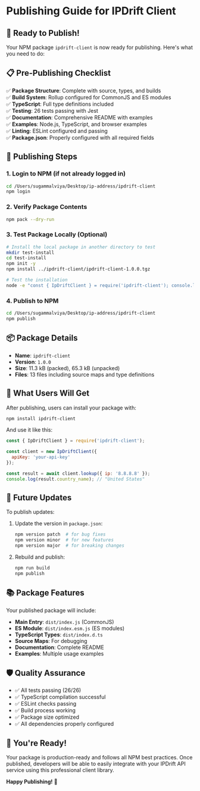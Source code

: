 # Publishing Guide for IPDrift Client

## 🚀 Ready to Publish!

Your NPM package `ipdrift-client` is now ready for publishing. Here's what you need to do:

## 📋 Pre-Publishing Checklist

✅ **Package Structure**: Complete with source, types, and builds  
✅ **Build System**: Rollup configured for CommonJS and ES modules  
✅ **TypeScript**: Full type definitions included  
✅ **Testing**: 26 tests passing with Jest  
✅ **Documentation**: Comprehensive README with examples  
✅ **Examples**: Node.js, TypeScript, and browser examples  
✅ **Linting**: ESLint configured and passing  
✅ **Package.json**: Properly configured with all required fields  

## 🔧 Publishing Steps

### 1. Login to NPM (if not already logged in)
```bash
cd /Users/sugammalviya/Desktop/ip-address/ipdrift-client
npm login
```

### 2. Verify Package Contents
```bash
npm pack --dry-run
```

### 3. Test Package Locally (Optional)
```bash
# Install the local package in another directory to test
mkdir test-install
cd test-install
npm init -y
npm install ../ipdrift-client/ipdrift-client-1.0.0.tgz

# Test the installation
node -e "const { IpDriftClient } = require('ipdrift-client'); console.log('Package works!');"
```

### 4. Publish to NPM
```bash
cd /Users/sugammalviya/Desktop/ip-address/ipdrift-client
npm publish
```

## 📦 Package Details

- **Name**: `ipdrift-client`
- **Version**: `1.0.0`
- **Size**: 11.3 kB (packed), 65.3 kB (unpacked)
- **Files**: 13 files including source maps and type definitions

## 🎯 What Users Will Get

After publishing, users can install your package with:

```bash
npm install ipdrift-client
```

And use it like this:

```javascript
const { IpDriftClient } = require('ipdrift-client');

const client = new IpDriftClient({
  apiKey: 'your-api-key'
});

const result = await client.lookup({ ip: '8.8.8.8' });
console.log(result.country_name); // "United States"
```

## 🔄 Future Updates

To publish updates:

1. Update the version in `package.json`:
   ```bash
   npm version patch  # for bug fixes
   npm version minor  # for new features
   npm version major  # for breaking changes
   ```

2. Rebuild and publish:
   ```bash
   npm run build
   npm publish
   ```

## 📚 Package Features

Your published package will include:

- **Main Entry**: `dist/index.js` (CommonJS)
- **ES Module**: `dist/index.esm.js` (ES modules)
- **TypeScript Types**: `dist/index.d.ts`
- **Source Maps**: For debugging
- **Documentation**: Complete README
- **Examples**: Multiple usage examples

## 🛡️ Quality Assurance

- ✅ All tests passing (26/26)
- ✅ TypeScript compilation successful
- ✅ ESLint checks passing
- ✅ Build process working
- ✅ Package size optimized
- ✅ All dependencies properly configured

## 🎉 You're Ready!

Your package is production-ready and follows all NPM best practices. Once published, developers will be able to easily integrate with your IPDrift API service using this professional client library.

**Happy Publishing!** 🚀
